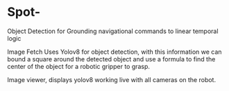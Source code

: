 # Spot-
 Object Detection for Grounding navigational commands to linear temporal logic 


Image Fetch Uses Yolov8 for object detection, with this information we can bound a square around the detected object 
and use a formula to find the center of the object for a robotic gripper to grasp.

Image viewer, displays yolov8 working live with all cameras on the robot.
